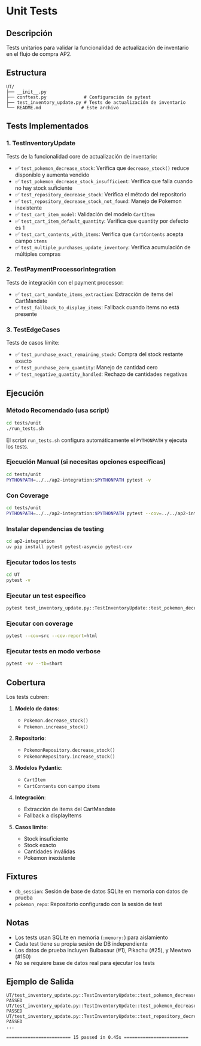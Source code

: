 # Unit Tests

## Descripción

Tests unitarios para validar la funcionalidad de actualización de inventario en el flujo de compra AP2.

## Estructura

```
UT/
├── __init__.py
├── conftest.py              # Configuración de pytest
├── test_inventory_update.py # Tests de actualización de inventario
└── README.md               # Este archivo
```

## Tests Implementados

### 1. TestInventoryUpdate
Tests de la funcionalidad core de actualización de inventario:

- ✅ `test_pokemon_decrease_stock`: Verifica que `decrease_stock()` reduce disponible y aumenta vendido
- ✅ `test_pokemon_decrease_stock_insufficient`: Verifica que falla cuando no hay stock suficiente
- ✅ `test_repository_decrease_stock`: Verifica el método del repositorio
- ✅ `test_repository_decrease_stock_not_found`: Manejo de Pokemon inexistente
- ✅ `test_cart_item_model`: Validación del modelo `CartItem`
- ✅ `test_cart_item_default_quantity`: Verifica que quantity por defecto es 1
- ✅ `test_cart_contents_with_items`: Verifica que `CartContents` acepta campo `items`
- ✅ `test_multiple_purchases_update_inventory`: Verifica acumulación de múltiples compras

### 2. TestPaymentProcessorIntegration
Tests de integración con el payment processor:

- ✅ `test_cart_mandate_items_extraction`: Extracción de items del CartMandate
- ✅ `test_fallback_to_display_items`: Fallback cuando items no está presente

### 3. TestEdgeCases
Tests de casos límite:

- ✅ `test_purchase_exact_remaining_stock`: Compra del stock restante exacto
- ✅ `test_purchase_zero_quantity`: Manejo de cantidad cero
- ✅ `test_negative_quantity_handled`: Rechazo de cantidades negativas

## Ejecución

### Método Recomendado (usa script)

```bash
cd tests/unit
./run_tests.sh
```

El script `run_tests.sh` configura automáticamente el `PYTHONPATH` y ejecuta los tests.

### Ejecución Manual (si necesitas opciones específicas)

```bash
cd tests/unit
PYTHONPATH=../../ap2-integration:$PYTHONPATH pytest -v
```

### Con Coverage

```bash
cd tests/unit
PYTHONPATH=../../ap2-integration:$PYTHONPATH pytest --cov=../../ap2-integration/src/database/models --cov-report=term-missing
```

### Instalar dependencias de testing

```bash
cd ap2-integration
uv pip install pytest pytest-asyncio pytest-cov
```

### Ejecutar todos los tests

```bash
cd UT
pytest -v
```

### Ejecutar un test específico

```bash
pytest test_inventory_update.py::TestInventoryUpdate::test_pokemon_decrease_stock -v
```

### Ejecutar con coverage

```bash
pytest --cov=src --cov-report=html
```

### Ejecutar tests en modo verbose

```bash
pytest -vv --tb=short
```

## Cobertura

Los tests cubren:

1. **Modelo de datos**: 
   - `Pokemon.decrease_stock()`
   - `Pokemon.increase_stock()`
   
2. **Repositorio**:
   - `PokemonRepository.decrease_stock()`
   - `PokemonRepository.increase_stock()`
   
3. **Modelos Pydantic**:
   - `CartItem`
   - `CartContents` con campo `items`
   
4. **Integración**:
   - Extracción de items del CartMandate
   - Fallback a displayItems
   
5. **Casos límite**:
   - Stock insuficiente
   - Stock exacto
   - Cantidades inválidas
   - Pokemon inexistente

## Fixtures

- `db_session`: Sesión de base de datos SQLite en memoria con datos de prueba
- `pokemon_repo`: Repositorio configurado con la sesión de test

## Notas

- Los tests usan SQLite en memoria (`:memory:`) para aislamiento
- Cada test tiene su propia sesión de DB independiente
- Los datos de prueba incluyen Bulbasaur (#1), Pikachu (#25), y Mewtwo (#150)
- No se requiere base de datos real para ejecutar los tests

## Ejemplo de Salida

```
UT/test_inventory_update.py::TestInventoryUpdate::test_pokemon_decrease_stock PASSED
UT/test_inventory_update.py::TestInventoryUpdate::test_pokemon_decrease_stock_insufficient PASSED
UT/test_inventory_update.py::TestInventoryUpdate::test_repository_decrease_stock PASSED
...

======================== 15 passed in 0.45s ========================
```
